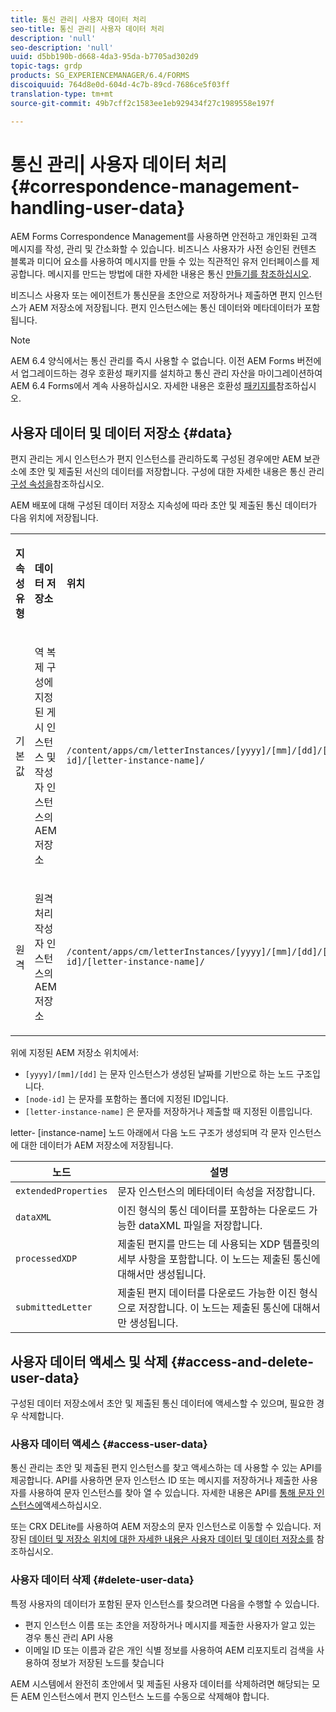 ```yaml
---
title: 통신 관리| 사용자 데이터 처리
seo-title: 통신 관리| 사용자 데이터 처리
description: 'null'
seo-description: 'null'
uuid: d5bb190b-d668-4da3-95da-b7705ad302d9
topic-tags: grdp
products: SG_EXPERIENCEMANAGER/6.4/FORMS
discoiquuid: 764d8e0d-604d-4c7b-89cd-7686ce5f03ff
translation-type: tm+mt
source-git-commit: 49b7cff2c1583ee1eb929434f27c1989558e197f

---
```



# 통신 관리| 사용자 데이터 처리 {#correspondence-management-handling-user-data}

AEM Forms Correspondence Management를 사용하면 안전하고 개인화된 고객 메시지를 작성, 관리 및 간소화할 수 있습니다. 비즈니스 사용자가 사전 승인된 컨텐츠 블록과 미디어 요소를 사용하여 메시지를 만들 수 있는 직관적인 유저 인터페이스를 제공합니다. 메시지를 만드는 방법에 대한 자세한 내용은 통신 [만들기를 참조하십시오](/help/forms/using/create-correspondence.md).

비즈니스 사용자 또는 에이전트가 통신문을 초안으로 저장하거나 제출하면 편지 인스턴스가 AEM 저장소에 저장됩니다. 편지 인스턴스에는 통신 데이터와 메타데이터가 포함됩니다.

>[!NOTE]
>
>AEM 6.4 양식에서는 통신 관리를 즉시 사용할 수 없습니다. 이전 AEM Forms 버전에서 업그레이드하는 경우 호환성 패키지를 설치하고 통신 관리 자산을 마이그레이션하여 AEM 6.4 Forms에서 계속 사용하십시오. 자세한 내용은 호환성 [패키지를](/help/forms/using/compatibility-package.md)참조하십시오.

## 사용자 데이터 및 데이터 저장소 {#data}

편지 관리는 게시 인스턴스가 편지 인스턴스를 관리하도록 구성된 경우에만 AEM 보관소에 초안 및 제출된 서신의 데이터를 저장합니다. 구성에 대한 자세한 내용은 통신 관리 [구성 속성을](/help/forms/using/cm-configuration-properties.md)참조하십시오.

AEM 배포에 대해 구성된 데이터 저장소 지속성에 따라 초안 및 제출된 통신 데이터가 다음 위치에 저장됩니다.

<table> 
 <tbody>
  <tr>
   <td><p><strong>지속성 유형</strong></p> </td> 
   <td><p><strong>데이터 저장소</strong></p> </td> 
   <td><p><strong>위치</strong></p> </td> 
  </tr>
  <tr>
   <td><p>기본값</p> </td> 
   <td><p>역 복제 구성에 지정된 게시 인스턴스 및 작성자 인스턴스의 AEM 저장소</p> </td> 
   <td><p><code>/content/apps/cm/letterInstances/[yyyy]/[mm]/[dd]/[node-id]/[letter-instance-name]/</code> </p> </td> 
  </tr>
  <tr>
   <td><p>원격</p> </td> 
   <td><p>원격 처리 작성자 인스턴스의 AEM 저장소</p> </td> 
   <td><p><code>/content/apps/cm/letterInstances/[yyyy]/[mm]/[dd]/[node-id]/[letter-instance-name]/</code></p> </td> 
  </tr>
 </tbody>
</table>

위에 지정된 AEM 저장소 위치에서:

* `[yyyy]/[mm]/[dd]` 는 문자 인스턴스가 생성된 날짜를 기반으로 하는 노드 구조입니다.
* `[node-id]` 는 문자를 포함하는 폴더에 지정된 ID입니다.
* `[letter-instance-name]` 은 문자를 저장하거나 제출할 때 지정된 이름입니다.

letter- [instance-name] 노드 아래에서 다음 노드 구조가 생성되며 각 문자 인스턴스에 대한 데이터가 AEM 저장소에 저장됩니다.

| 노드 | 설명 |
|---|---|
| `extendedProperties` | 문자 인스턴스의 메타데이터 속성을 저장합니다. |
| `dataXML` | 이진 형식의 통신 데이터를 포함하는 다운로드 가능한 dataXML 파일을 저장합니다. |
| `processedXDP` | 제출된 편지를 만드는 데 사용되는 XDP 템플릿의 세부 사항을 포함합니다. 이 노드는 제출된 통신에 대해서만 생성됩니다. |
| `submittedLetter` | 제출된 편지 데이터를 다운로드 가능한 이진 형식으로 저장합니다. 이 노드는 제출된 통신에 대해서만 생성됩니다. |

## 사용자 데이터 액세스 및 삭제 {#access-and-delete-user-data}

구성된 데이터 저장소에서 초안 및 제출된 통신 데이터에 액세스할 수 있으며, 필요한 경우 삭제합니다.

### 사용자 데이터 액세스 {#access-user-data}

통신 관리는 초안 및 제출된 편지 인스턴스를 찾고 액세스하는 데 사용할 수 있는 API를 제공합니다. API를 사용하면 문자 인스턴스 ID 또는 메시지를 저장하거나 제출한 사용자를 사용하여 문자 인스턴스를 찾아 열 수 있습니다. 자세한 내용은 API를 [통해 문자 인스턴스에](/help/forms/using/cm-apis-to-access-letter-instances.md)액세스하십시오.

또는 CRX DELite를 사용하여 AEM 저장소의 문자 인스턴스로 이동할 수 있습니다. 저장된 [데이터 및 저장소 위치에 대한 자세한 내용은 사용자 데이터 및 데이터 저장소를](/help/forms/using/correspondence-management-handling-user-data.md#data) 참조하십시오.

### 사용자 데이터 삭제 {#delete-user-data}

특정 사용자의 데이터가 포함된 문자 인스턴스를 찾으려면 다음을 수행할 수 있습니다.

* 편지 인스턴스 이름 또는 초안을 저장하거나 메시지를 제출한 사용자가 알고 있는 경우 통신 관리 API 사용
* 이메일 ID 또는 이름과 같은 개인 식별 정보를 사용하여 AEM 리포지토리 검색을 사용하여 정보가 저장된 노드를 찾습니다

AEM 시스템에서 완전히 초안에서 및 제출된 사용자 데이터를 삭제하려면 해당되는 모든 AEM 인스턴스에서 편지 인스턴스 노드를 수동으로 삭제해야 합니다.

